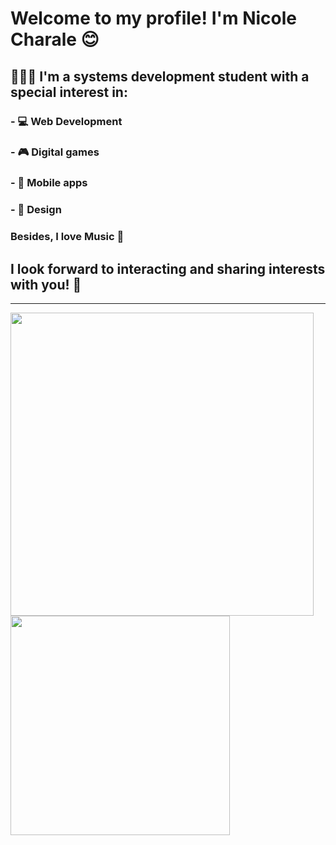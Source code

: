 # Welcome to my profile! I'm Nicole Charale 😊

## 👩🏻‍💻 I'm a **systems development student** with a special interest in:

### - 💻 Web Development
### - 🎮 Digital games
### - 📱 Mobile apps
### - 🎨 Design

### Besides, I love **Music** 🎵

## I look forward to interacting and sharing interests with you! 💙

<hr />

<div>
    <a href="https://github.com/nicolecharale">
    <img width="485em" src="https://github-readme-stats.vercel.app/api?username=nicolecharale&count_private=true&show_icons=true&title_color=F781D8&icon_color=04B4AE&bg_color=0B173B&text_color=58ACFA&border_color=58ACFA"/>
    <img width="351em" src="https://github-readme-stats.vercel.app/api/top-langs/?username=nicolecharale&layout=compact&title_color=F781D8&bg_color=0B173B&border_color=58ACFA&text_color=58ACFA"/>
</div>






